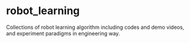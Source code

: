 # robot_learning
Collections of robot learning algorithm including codes and demo videos, and experiment paradigms in engineering way.
